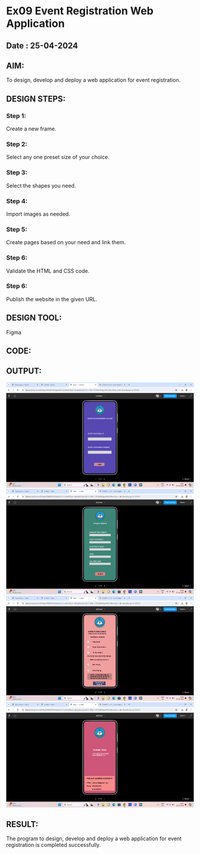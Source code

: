 # Ex09 Event Registration Web Application
## Date : 25-04-2024

## AIM:
To design, develop and deploy a web application for event registration.

## DESIGN STEPS:

### Step 1:
Create a new frame.

### Step 2:
Select any one preset size of your choice.

### Step 3:
Select the shapes you need.

### Step 4:
Import images as needed.

### Step 5:
Create pages based on your need and link them.

### Step 6:

Validate the HTML and CSS code.

### Step 6:

Publish the website in the given URL.

## DESIGN TOOL:
Figma

## CODE:

## OUTPUT:
![alt text](page-1.png)
![alt text](page-2.png)
![alt text](page-3.png)
![alt text](page-4.png)

## RESULT:
The program to design, develop and deploy a web application for event registration is completed successfully.
